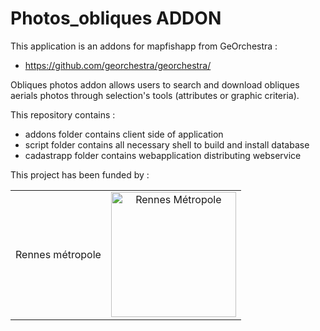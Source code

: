 Photos_obliques ADDON
=====================  

This application is an addons for mapfishapp from GeOrchestra :
- https://github.com/georchestra/georchestra/

Obliques photos addon allows users to search and download obliques aerials photos through selection's tools (attributes or graphic criteria).

This repository contains :
- addons folder contains client side of application
- script folder contains all necessary shell to build and install database
- cadastrapp folder contains webapplication distributing webservice

This project has been funded by :
 
<table>
    <tbody>
         <tr>
             <td>Rennes métropole</td>
            <td align="center"><img src="https://cloud.githubusercontent.com/assets/6370443/13951133/407ee162-f02f-11e5-8c70-a7b6cff7ba43.jpg" width="200" alt = "Rennes Métropole"></td>
        </tr>        
    </tbody>
</table>
